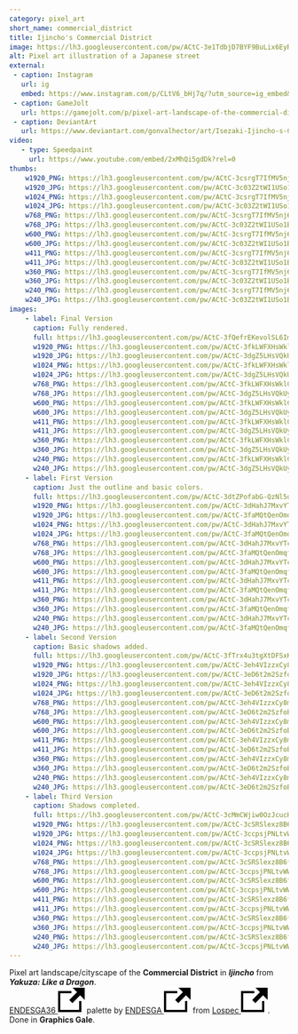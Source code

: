 ```yaml
---
category: pixel_art
short_name: commercial_district
title: Ijincho's Commercial District
image: https://lh3.googleusercontent.com/pw/ACtC-3e1TdbjD7BYF9BuLix6EyR1YsnB5f3uIrvfDCdRdALCNmnYffrqMPmSSDYjLl-_8rkpT7RpiY4U3dN4zb5S1DqTVHNEwuEDnxksdijwLOyIFPPX8EWu19zFAukxTzGiwA5s3uSaX79Nj6QcfjvAdVg1=w1200-h630-no?authuser=0
alt: Pixel art illustration of a Japanese street
external:
 - caption: Instagram
   url: ig
   embed: https://www.instagram.com/p/CLtV6_bHj7q/?utm_source=ig_embed&amp;utm_campaign=loading
 - caption: GameJolt
   url: https://gamejolt.com/p/pixel-art-landscape-of-the-commercial-district-in-ijincho-from-ya-icrzau4j
 - caption: DeviantArt
   url: https://www.deviantart.com/gonvalhector/art/Isezaki-Ijincho-s-Commercial-District-871272795
video:
   - type: Speedpaint
     url: https://www.youtube.com/embed/2xMhQi5gdDk?rel=0
thumbs:
    w1920_PNG: https://lh3.googleusercontent.com/pw/ACtC-3csrgT7IfMV5nj6NgZPCCAa_4GK2Wc5E_y3tu7307S-_B0hxHXxjCNSwb8k1grtyOVY2hX6FyC_noKKHEn2tbopHUk2oFf-Kyj_bB7m3ck_itrDaHif9pEGdY51bVK2w6zRFaPv5tZ3p0y-Zp3FQZlJ=w355
    w1920_JPG: https://lh3.googleusercontent.com/pw/ACtC-3c03Z2tWI1USo1B1vXCzZcEBF7KJn1hrUQAQLw3asKR-9mE-7cNBTU_0M8zNulxQJLQ5aIJ09SFfPaB4Vf4cFmM-MZBz_k3YPyWbJPIzs3EnzW1T0zg-3k70CeKJVsRuXQBi8WRNOH6w5mtvhjkJjEr=w355
    w1024_PNG: https://lh3.googleusercontent.com/pw/ACtC-3csrgT7IfMV5nj6NgZPCCAa_4GK2Wc5E_y3tu7307S-_B0hxHXxjCNSwb8k1grtyOVY2hX6FyC_noKKHEn2tbopHUk2oFf-Kyj_bB7m3ck_itrDaHif9pEGdY51bVK2w6zRFaPv5tZ3p0y-Zp3FQZlJ=w284
    w1024_JPG: https://lh3.googleusercontent.com/pw/ACtC-3c03Z2tWI1USo1B1vXCzZcEBF7KJn1hrUQAQLw3asKR-9mE-7cNBTU_0M8zNulxQJLQ5aIJ09SFfPaB4Vf4cFmM-MZBz_k3YPyWbJPIzs3EnzW1T0zg-3k70CeKJVsRuXQBi8WRNOH6w5mtvhjkJjEr=w284
    w768_PNG: https://lh3.googleusercontent.com/pw/ACtC-3csrgT7IfMV5nj6NgZPCCAa_4GK2Wc5E_y3tu7307S-_B0hxHXxjCNSwb8k1grtyOVY2hX6FyC_noKKHEn2tbopHUk2oFf-Kyj_bB7m3ck_itrDaHif9pEGdY51bVK2w6zRFaPv5tZ3p0y-Zp3FQZlJ=w213
    w768_JPG: https://lh3.googleusercontent.com/pw/ACtC-3c03Z2tWI1USo1B1vXCzZcEBF7KJn1hrUQAQLw3asKR-9mE-7cNBTU_0M8zNulxQJLQ5aIJ09SFfPaB4Vf4cFmM-MZBz_k3YPyWbJPIzs3EnzW1T0zg-3k70CeKJVsRuXQBi8WRNOH6w5mtvhjkJjEr=w213
    w600_PNG: https://lh3.googleusercontent.com/pw/ACtC-3csrgT7IfMV5nj6NgZPCCAa_4GK2Wc5E_y3tu7307S-_B0hxHXxjCNSwb8k1grtyOVY2hX6FyC_noKKHEn2tbopHUk2oFf-Kyj_bB7m3ck_itrDaHif9pEGdY51bVK2w6zRFaPv5tZ3p0y-Zp3FQZlJ=w166
    w600_JPG: https://lh3.googleusercontent.com/pw/ACtC-3c03Z2tWI1USo1B1vXCzZcEBF7KJn1hrUQAQLw3asKR-9mE-7cNBTU_0M8zNulxQJLQ5aIJ09SFfPaB4Vf4cFmM-MZBz_k3YPyWbJPIzs3EnzW1T0zg-3k70CeKJVsRuXQBi8WRNOH6w5mtvhjkJjEr=w166
    w411_PNG: https://lh3.googleusercontent.com/pw/ACtC-3csrgT7IfMV5nj6NgZPCCAa_4GK2Wc5E_y3tu7307S-_B0hxHXxjCNSwb8k1grtyOVY2hX6FyC_noKKHEn2tbopHUk2oFf-Kyj_bB7m3ck_itrDaHif9pEGdY51bVK2w6zRFaPv5tZ3p0y-Zp3FQZlJ=w114
    w411_JPG: https://lh3.googleusercontent.com/pw/ACtC-3c03Z2tWI1USo1B1vXCzZcEBF7KJn1hrUQAQLw3asKR-9mE-7cNBTU_0M8zNulxQJLQ5aIJ09SFfPaB4Vf4cFmM-MZBz_k3YPyWbJPIzs3EnzW1T0zg-3k70CeKJVsRuXQBi8WRNOH6w5mtvhjkJjEr=w114
    w360_PNG: https://lh3.googleusercontent.com/pw/ACtC-3csrgT7IfMV5nj6NgZPCCAa_4GK2Wc5E_y3tu7307S-_B0hxHXxjCNSwb8k1grtyOVY2hX6FyC_noKKHEn2tbopHUk2oFf-Kyj_bB7m3ck_itrDaHif9pEGdY51bVK2w6zRFaPv5tZ3p0y-Zp3FQZlJ=w100
    w360_JPG: https://lh3.googleusercontent.com/pw/ACtC-3c03Z2tWI1USo1B1vXCzZcEBF7KJn1hrUQAQLw3asKR-9mE-7cNBTU_0M8zNulxQJLQ5aIJ09SFfPaB4Vf4cFmM-MZBz_k3YPyWbJPIzs3EnzW1T0zg-3k70CeKJVsRuXQBi8WRNOH6w5mtvhjkJjEr=w100
    w240_PNG: https://lh3.googleusercontent.com/pw/ACtC-3csrgT7IfMV5nj6NgZPCCAa_4GK2Wc5E_y3tu7307S-_B0hxHXxjCNSwb8k1grtyOVY2hX6FyC_noKKHEn2tbopHUk2oFf-Kyj_bB7m3ck_itrDaHif9pEGdY51bVK2w6zRFaPv5tZ3p0y-Zp3FQZlJ=w66
    w240_JPG: https://lh3.googleusercontent.com/pw/ACtC-3c03Z2tWI1USo1B1vXCzZcEBF7KJn1hrUQAQLw3asKR-9mE-7cNBTU_0M8zNulxQJLQ5aIJ09SFfPaB4Vf4cFmM-MZBz_k3YPyWbJPIzs3EnzW1T0zg-3k70CeKJVsRuXQBi8WRNOH6w5mtvhjkJjEr=w66
images:
    - label: Final Version
      caption: Fully rendered.
      full: https://lh3.googleusercontent.com/pw/ACtC-3fQefrEKevolSL6ImHuuc1zFJwteZWV9AQL8S1P1oz6GY09wXKryYjZBhDN25U8ROWG0DpPv73lObg7E3PHvy0tdYQYuk6dmLEHSySUzK8fg_DYNqkPSCvNwNXABi1p33ixrIlcM4P9sesXv2FBStx7=w1080
      w1920_PNG: https://lh3.googleusercontent.com/pw/ACtC-3fkLWFXHsWklC6iRQeS0O4JiuWZxd6de3KgnaJcXUMspBf814isXNlt1X7jD3FY7KCYOqzTmJpHqsh_GOHwXI6owQih87EI_nalZD4V2eAYTSFYLOHKgE_ZIEsJ6a2LYpwMJockHiyIMLgWMeKkQw-5=w850
      w1920_JPG: https://lh3.googleusercontent.com/pw/ACtC-3dgZ5LHsVQkUyh9MaYLBt1PFN5Y2SmlrhCC6YDHwojMS9Lf28wYqycht-bnOLBZkB9TNwsw6fzSPS2ndUPQolmCnYuXPlzxdT9IGrjMxx16W3ph6CgifHpXJFBzryBH_433Wo7ceLUFYSdKfiJoXzvw=w850
      w1024_PNG: https://lh3.googleusercontent.com/pw/ACtC-3fkLWFXHsWklC6iRQeS0O4JiuWZxd6de3KgnaJcXUMspBf814isXNlt1X7jD3FY7KCYOqzTmJpHqsh_GOHwXI6owQih87EI_nalZD4V2eAYTSFYLOHKgE_ZIEsJ6a2LYpwMJockHiyIMLgWMeKkQw-5=w711
      w1024_JPG: https://lh3.googleusercontent.com/pw/ACtC-3dgZ5LHsVQkUyh9MaYLBt1PFN5Y2SmlrhCC6YDHwojMS9Lf28wYqycht-bnOLBZkB9TNwsw6fzSPS2ndUPQolmCnYuXPlzxdT9IGrjMxx16W3ph6CgifHpXJFBzryBH_433Wo7ceLUFYSdKfiJoXzvw=w711
      w768_PNG: https://lh3.googleusercontent.com/pw/ACtC-3fkLWFXHsWklC6iRQeS0O4JiuWZxd6de3KgnaJcXUMspBf814isXNlt1X7jD3FY7KCYOqzTmJpHqsh_GOHwXI6owQih87EI_nalZD4V2eAYTSFYLOHKgE_ZIEsJ6a2LYpwMJockHiyIMLgWMeKkQw-5=w533
      w768_JPG: https://lh3.googleusercontent.com/pw/ACtC-3dgZ5LHsVQkUyh9MaYLBt1PFN5Y2SmlrhCC6YDHwojMS9Lf28wYqycht-bnOLBZkB9TNwsw6fzSPS2ndUPQolmCnYuXPlzxdT9IGrjMxx16W3ph6CgifHpXJFBzryBH_433Wo7ceLUFYSdKfiJoXzvw=w533
      w600_PNG: https://lh3.googleusercontent.com/pw/ACtC-3fkLWFXHsWklC6iRQeS0O4JiuWZxd6de3KgnaJcXUMspBf814isXNlt1X7jD3FY7KCYOqzTmJpHqsh_GOHwXI6owQih87EI_nalZD4V2eAYTSFYLOHKgE_ZIEsJ6a2LYpwMJockHiyIMLgWMeKkQw-5=w416
      w600_JPG: https://lh3.googleusercontent.com/pw/ACtC-3dgZ5LHsVQkUyh9MaYLBt1PFN5Y2SmlrhCC6YDHwojMS9Lf28wYqycht-bnOLBZkB9TNwsw6fzSPS2ndUPQolmCnYuXPlzxdT9IGrjMxx16W3ph6CgifHpXJFBzryBH_433Wo7ceLUFYSdKfiJoXzvw=w416
      w411_PNG: https://lh3.googleusercontent.com/pw/ACtC-3fkLWFXHsWklC6iRQeS0O4JiuWZxd6de3KgnaJcXUMspBf814isXNlt1X7jD3FY7KCYOqzTmJpHqsh_GOHwXI6owQih87EI_nalZD4V2eAYTSFYLOHKgE_ZIEsJ6a2LYpwMJockHiyIMLgWMeKkQw-5=w285
      w411_JPG: https://lh3.googleusercontent.com/pw/ACtC-3dgZ5LHsVQkUyh9MaYLBt1PFN5Y2SmlrhCC6YDHwojMS9Lf28wYqycht-bnOLBZkB9TNwsw6fzSPS2ndUPQolmCnYuXPlzxdT9IGrjMxx16W3ph6CgifHpXJFBzryBH_433Wo7ceLUFYSdKfiJoXzvw=w285
      w360_PNG: https://lh3.googleusercontent.com/pw/ACtC-3fkLWFXHsWklC6iRQeS0O4JiuWZxd6de3KgnaJcXUMspBf814isXNlt1X7jD3FY7KCYOqzTmJpHqsh_GOHwXI6owQih87EI_nalZD4V2eAYTSFYLOHKgE_ZIEsJ6a2LYpwMJockHiyIMLgWMeKkQw-5=w250
      w360_JPG: https://lh3.googleusercontent.com/pw/ACtC-3dgZ5LHsVQkUyh9MaYLBt1PFN5Y2SmlrhCC6YDHwojMS9Lf28wYqycht-bnOLBZkB9TNwsw6fzSPS2ndUPQolmCnYuXPlzxdT9IGrjMxx16W3ph6CgifHpXJFBzryBH_433Wo7ceLUFYSdKfiJoXzvw=w250
      w240_PNG: https://lh3.googleusercontent.com/pw/ACtC-3fkLWFXHsWklC6iRQeS0O4JiuWZxd6de3KgnaJcXUMspBf814isXNlt1X7jD3FY7KCYOqzTmJpHqsh_GOHwXI6owQih87EI_nalZD4V2eAYTSFYLOHKgE_ZIEsJ6a2LYpwMJockHiyIMLgWMeKkQw-5=w166
      w240_JPG: https://lh3.googleusercontent.com/pw/ACtC-3dgZ5LHsVQkUyh9MaYLBt1PFN5Y2SmlrhCC6YDHwojMS9Lf28wYqycht-bnOLBZkB9TNwsw6fzSPS2ndUPQolmCnYuXPlzxdT9IGrjMxx16W3ph6CgifHpXJFBzryBH_433Wo7ceLUFYSdKfiJoXzvw=w166
    - label: First Version
      caption: Just the outline and basic colors.
      full: https://lh3.googleusercontent.com/pw/ACtC-3dtZPofabG-QzNl5q8DAj1fp4jTkvgDKJMzcMTgRMJcKqFAiLvcba2k4AENA0DSkU66FUQyJBjB54nmhXagJal0ZilEFN3Um1qyM0J8DaQaPYxDAZ4292er6e2rhyaYzd1IJcM3oSgikmSR7J5GwGOW=w1080
      w1920_PNG: https://lh3.googleusercontent.com/pw/ACtC-3dHahJ7MxvYTcVZoA1gJ-woGEfRUOEt_oZvI_0vCxC0mHE-lhQOobOhZggMvMo2DfL8RGQJ2Jp3DTN1xNcngSY7BXuTWH-rlwuLMUKoyPyH_Ei3_zccrkD80I9aNAZ-qNmENgL5yisAZVpWlOFyM6Ks=w850
      w1920_JPG: https://lh3.googleusercontent.com/pw/ACtC-3faMQtQenOmqfUJyKD1mmYgcQg7Ny4efUNw3Qyqnv_nA41KN877ZRzPMFGN54k15G0WTHCwqB4aA0SqIk0yVSYIVWzQqwsMnRJx77p_-_YOfSvB-aUt0h3fnV02t1MbVj805sPUiAeE2DON_kl1zJja=w850
      w1024_PNG: https://lh3.googleusercontent.com/pw/ACtC-3dHahJ7MxvYTcVZoA1gJ-woGEfRUOEt_oZvI_0vCxC0mHE-lhQOobOhZggMvMo2DfL8RGQJ2Jp3DTN1xNcngSY7BXuTWH-rlwuLMUKoyPyH_Ei3_zccrkD80I9aNAZ-qNmENgL5yisAZVpWlOFyM6Ks=w711
      w1024_JPG: https://lh3.googleusercontent.com/pw/ACtC-3faMQtQenOmqfUJyKD1mmYgcQg7Ny4efUNw3Qyqnv_nA41KN877ZRzPMFGN54k15G0WTHCwqB4aA0SqIk0yVSYIVWzQqwsMnRJx77p_-_YOfSvB-aUt0h3fnV02t1MbVj805sPUiAeE2DON_kl1zJja=w711
      w768_PNG: https://lh3.googleusercontent.com/pw/ACtC-3dHahJ7MxvYTcVZoA1gJ-woGEfRUOEt_oZvI_0vCxC0mHE-lhQOobOhZggMvMo2DfL8RGQJ2Jp3DTN1xNcngSY7BXuTWH-rlwuLMUKoyPyH_Ei3_zccrkD80I9aNAZ-qNmENgL5yisAZVpWlOFyM6Ks=w533
      w768_JPG: https://lh3.googleusercontent.com/pw/ACtC-3faMQtQenOmqfUJyKD1mmYgcQg7Ny4efUNw3Qyqnv_nA41KN877ZRzPMFGN54k15G0WTHCwqB4aA0SqIk0yVSYIVWzQqwsMnRJx77p_-_YOfSvB-aUt0h3fnV02t1MbVj805sPUiAeE2DON_kl1zJja=w533
      w600_PNG: https://lh3.googleusercontent.com/pw/ACtC-3dHahJ7MxvYTcVZoA1gJ-woGEfRUOEt_oZvI_0vCxC0mHE-lhQOobOhZggMvMo2DfL8RGQJ2Jp3DTN1xNcngSY7BXuTWH-rlwuLMUKoyPyH_Ei3_zccrkD80I9aNAZ-qNmENgL5yisAZVpWlOFyM6Ks=w416
      w600_JPG: https://lh3.googleusercontent.com/pw/ACtC-3faMQtQenOmqfUJyKD1mmYgcQg7Ny4efUNw3Qyqnv_nA41KN877ZRzPMFGN54k15G0WTHCwqB4aA0SqIk0yVSYIVWzQqwsMnRJx77p_-_YOfSvB-aUt0h3fnV02t1MbVj805sPUiAeE2DON_kl1zJja=w416
      w411_PNG: https://lh3.googleusercontent.com/pw/ACtC-3dHahJ7MxvYTcVZoA1gJ-woGEfRUOEt_oZvI_0vCxC0mHE-lhQOobOhZggMvMo2DfL8RGQJ2Jp3DTN1xNcngSY7BXuTWH-rlwuLMUKoyPyH_Ei3_zccrkD80I9aNAZ-qNmENgL5yisAZVpWlOFyM6Ks=w285
      w411_JPG: https://lh3.googleusercontent.com/pw/ACtC-3faMQtQenOmqfUJyKD1mmYgcQg7Ny4efUNw3Qyqnv_nA41KN877ZRzPMFGN54k15G0WTHCwqB4aA0SqIk0yVSYIVWzQqwsMnRJx77p_-_YOfSvB-aUt0h3fnV02t1MbVj805sPUiAeE2DON_kl1zJja=w285
      w360_PNG: https://lh3.googleusercontent.com/pw/ACtC-3dHahJ7MxvYTcVZoA1gJ-woGEfRUOEt_oZvI_0vCxC0mHE-lhQOobOhZggMvMo2DfL8RGQJ2Jp3DTN1xNcngSY7BXuTWH-rlwuLMUKoyPyH_Ei3_zccrkD80I9aNAZ-qNmENgL5yisAZVpWlOFyM6Ks=w250
      w360_JPG: https://lh3.googleusercontent.com/pw/ACtC-3faMQtQenOmqfUJyKD1mmYgcQg7Ny4efUNw3Qyqnv_nA41KN877ZRzPMFGN54k15G0WTHCwqB4aA0SqIk0yVSYIVWzQqwsMnRJx77p_-_YOfSvB-aUt0h3fnV02t1MbVj805sPUiAeE2DON_kl1zJja=w250
      w240_PNG: https://lh3.googleusercontent.com/pw/ACtC-3dHahJ7MxvYTcVZoA1gJ-woGEfRUOEt_oZvI_0vCxC0mHE-lhQOobOhZggMvMo2DfL8RGQJ2Jp3DTN1xNcngSY7BXuTWH-rlwuLMUKoyPyH_Ei3_zccrkD80I9aNAZ-qNmENgL5yisAZVpWlOFyM6Ks=w166
      w240_JPG: https://lh3.googleusercontent.com/pw/ACtC-3faMQtQenOmqfUJyKD1mmYgcQg7Ny4efUNw3Qyqnv_nA41KN877ZRzPMFGN54k15G0WTHCwqB4aA0SqIk0yVSYIVWzQqwsMnRJx77p_-_YOfSvB-aUt0h3fnV02t1MbVj805sPUiAeE2DON_kl1zJja=w166
    - label: Second Version
      caption: Basic shadows added.
      full: https://lh3.googleusercontent.com/pw/ACtC-3fTrx4u3tgXtDFSxKLVXR5u0nc4VaUNt5R0tl_Le0TMmDLXPpE2QuC0ak0bFiaM02-tNVjtARogFZrXFqb6HwL293BCIa2dB0HZz9f3kSJAOQmUdzjcm9krM0Q858upxkBFT2fZKT2uGjvyP4mvNEnG=w1080
      w1920_PNG: https://lh3.googleusercontent.com/pw/ACtC-3eh4VIzzxCy8m56_ktOz_AuUnnAxeUqCYgyHcIFyseIVXYLnuwxifJlcdufI3767VGwXZVqN9wQYE90V32dfLEyF8cy3japTWLOUucTV93e5rKOCv7M0VEOHxJdc9ENvHf2nGZ0bNSo3EF-HYJlmIsT=w850
      w1920_JPG: https://lh3.googleusercontent.com/pw/ACtC-3eD6t2m2SzfoBaOV1F3cMWvrjQwkjveiRg-i9u4vxhUQSZOXaKnV4ffHgsR22KKPddt-skCqUICCuP41ZAmb07Mul0nmTgEPOdmHBOY2U7dzGIqyzkcRtUsCSFBqpY4h9pPjZhwwrEsyRliRpTb9ULS=w850
      w1024_PNG: https://lh3.googleusercontent.com/pw/ACtC-3eh4VIzzxCy8m56_ktOz_AuUnnAxeUqCYgyHcIFyseIVXYLnuwxifJlcdufI3767VGwXZVqN9wQYE90V32dfLEyF8cy3japTWLOUucTV93e5rKOCv7M0VEOHxJdc9ENvHf2nGZ0bNSo3EF-HYJlmIsT=w711
      w1024_JPG: https://lh3.googleusercontent.com/pw/ACtC-3eD6t2m2SzfoBaOV1F3cMWvrjQwkjveiRg-i9u4vxhUQSZOXaKnV4ffHgsR22KKPddt-skCqUICCuP41ZAmb07Mul0nmTgEPOdmHBOY2U7dzGIqyzkcRtUsCSFBqpY4h9pPjZhwwrEsyRliRpTb9ULS=w711
      w768_PNG: https://lh3.googleusercontent.com/pw/ACtC-3eh4VIzzxCy8m56_ktOz_AuUnnAxeUqCYgyHcIFyseIVXYLnuwxifJlcdufI3767VGwXZVqN9wQYE90V32dfLEyF8cy3japTWLOUucTV93e5rKOCv7M0VEOHxJdc9ENvHf2nGZ0bNSo3EF-HYJlmIsT=w533
      w768_JPG: https://lh3.googleusercontent.com/pw/ACtC-3eD6t2m2SzfoBaOV1F3cMWvrjQwkjveiRg-i9u4vxhUQSZOXaKnV4ffHgsR22KKPddt-skCqUICCuP41ZAmb07Mul0nmTgEPOdmHBOY2U7dzGIqyzkcRtUsCSFBqpY4h9pPjZhwwrEsyRliRpTb9ULS=w533
      w600_PNG: https://lh3.googleusercontent.com/pw/ACtC-3eh4VIzzxCy8m56_ktOz_AuUnnAxeUqCYgyHcIFyseIVXYLnuwxifJlcdufI3767VGwXZVqN9wQYE90V32dfLEyF8cy3japTWLOUucTV93e5rKOCv7M0VEOHxJdc9ENvHf2nGZ0bNSo3EF-HYJlmIsT=w416
      w600_JPG: https://lh3.googleusercontent.com/pw/ACtC-3eD6t2m2SzfoBaOV1F3cMWvrjQwkjveiRg-i9u4vxhUQSZOXaKnV4ffHgsR22KKPddt-skCqUICCuP41ZAmb07Mul0nmTgEPOdmHBOY2U7dzGIqyzkcRtUsCSFBqpY4h9pPjZhwwrEsyRliRpTb9ULS=w416
      w411_PNG: https://lh3.googleusercontent.com/pw/ACtC-3eh4VIzzxCy8m56_ktOz_AuUnnAxeUqCYgyHcIFyseIVXYLnuwxifJlcdufI3767VGwXZVqN9wQYE90V32dfLEyF8cy3japTWLOUucTV93e5rKOCv7M0VEOHxJdc9ENvHf2nGZ0bNSo3EF-HYJlmIsT=w285
      w411_JPG: https://lh3.googleusercontent.com/pw/ACtC-3eD6t2m2SzfoBaOV1F3cMWvrjQwkjveiRg-i9u4vxhUQSZOXaKnV4ffHgsR22KKPddt-skCqUICCuP41ZAmb07Mul0nmTgEPOdmHBOY2U7dzGIqyzkcRtUsCSFBqpY4h9pPjZhwwrEsyRliRpTb9ULS=w285
      w360_PNG: https://lh3.googleusercontent.com/pw/ACtC-3eh4VIzzxCy8m56_ktOz_AuUnnAxeUqCYgyHcIFyseIVXYLnuwxifJlcdufI3767VGwXZVqN9wQYE90V32dfLEyF8cy3japTWLOUucTV93e5rKOCv7M0VEOHxJdc9ENvHf2nGZ0bNSo3EF-HYJlmIsT=w250
      w360_JPG: https://lh3.googleusercontent.com/pw/ACtC-3eD6t2m2SzfoBaOV1F3cMWvrjQwkjveiRg-i9u4vxhUQSZOXaKnV4ffHgsR22KKPddt-skCqUICCuP41ZAmb07Mul0nmTgEPOdmHBOY2U7dzGIqyzkcRtUsCSFBqpY4h9pPjZhwwrEsyRliRpTb9ULS=w250
      w240_PNG: https://lh3.googleusercontent.com/pw/ACtC-3eh4VIzzxCy8m56_ktOz_AuUnnAxeUqCYgyHcIFyseIVXYLnuwxifJlcdufI3767VGwXZVqN9wQYE90V32dfLEyF8cy3japTWLOUucTV93e5rKOCv7M0VEOHxJdc9ENvHf2nGZ0bNSo3EF-HYJlmIsT=w166
      w240_JPG: https://lh3.googleusercontent.com/pw/ACtC-3eD6t2m2SzfoBaOV1F3cMWvrjQwkjveiRg-i9u4vxhUQSZOXaKnV4ffHgsR22KKPddt-skCqUICCuP41ZAmb07Mul0nmTgEPOdmHBOY2U7dzGIqyzkcRtUsCSFBqpY4h9pPjZhwwrEsyRliRpTb9ULS=w166
    - label: Third Version
      caption: Shadows completed.
      full: https://lh3.googleusercontent.com/pw/ACtC-3cMmCWjiw0OzJcucHUQBkOTtfqnvfpvFquqsDI9Vd8O7yk1O6OPMCABf_oC-RNNpfvdhBbUtyam-kqv2tF3eBGVn4UIvgY1OOCKyuWD6pAAAKEbinb5gWy5yyyq3ovC7bRu6Useo7LRHShl2Mz2SgfM=w1080
      w1920_PNG: https://lh3.googleusercontent.com/pw/ACtC-3cSRSlexz8B6fz54JjYIoeBj_tQCDWZ239Vb6dKAhX3oDEAoUSlhiLefmpMWhHpgt6al19SbPXRUiKPw9mlOyu1kcxTz1M_Gp8B9UcxEndCPAXaWjHHOTM7-DhUFr3lj4Tin6l7EddENhXEJIJdjEIp=w850
      w1920_JPG: https://lh3.googleusercontent.com/pw/ACtC-3ccpsjPNLtvWW-GUQpYoi6R6e5MVS72DdJk1q-6CiKZzLBiVC3L-fKwZPKqSaZBXWUkhxcg5HRvl2IXCdivd37ywcmUMx3R84aIbQ5stGXq5PKMdWuXJPUANS87MfRNn7Nx91thl4La5Tj1WIFh9pz4=w850
      w1024_PNG: https://lh3.googleusercontent.com/pw/ACtC-3cSRSlexz8B6fz54JjYIoeBj_tQCDWZ239Vb6dKAhX3oDEAoUSlhiLefmpMWhHpgt6al19SbPXRUiKPw9mlOyu1kcxTz1M_Gp8B9UcxEndCPAXaWjHHOTM7-DhUFr3lj4Tin6l7EddENhXEJIJdjEIp=w711
      w1024_JPG: https://lh3.googleusercontent.com/pw/ACtC-3ccpsjPNLtvWW-GUQpYoi6R6e5MVS72DdJk1q-6CiKZzLBiVC3L-fKwZPKqSaZBXWUkhxcg5HRvl2IXCdivd37ywcmUMx3R84aIbQ5stGXq5PKMdWuXJPUANS87MfRNn7Nx91thl4La5Tj1WIFh9pz4=w711
      w768_PNG: https://lh3.googleusercontent.com/pw/ACtC-3cSRSlexz8B6fz54JjYIoeBj_tQCDWZ239Vb6dKAhX3oDEAoUSlhiLefmpMWhHpgt6al19SbPXRUiKPw9mlOyu1kcxTz1M_Gp8B9UcxEndCPAXaWjHHOTM7-DhUFr3lj4Tin6l7EddENhXEJIJdjEIp=w533
      w768_JPG: https://lh3.googleusercontent.com/pw/ACtC-3ccpsjPNLtvWW-GUQpYoi6R6e5MVS72DdJk1q-6CiKZzLBiVC3L-fKwZPKqSaZBXWUkhxcg5HRvl2IXCdivd37ywcmUMx3R84aIbQ5stGXq5PKMdWuXJPUANS87MfRNn7Nx91thl4La5Tj1WIFh9pz4=w533
      w600_PNG: https://lh3.googleusercontent.com/pw/ACtC-3cSRSlexz8B6fz54JjYIoeBj_tQCDWZ239Vb6dKAhX3oDEAoUSlhiLefmpMWhHpgt6al19SbPXRUiKPw9mlOyu1kcxTz1M_Gp8B9UcxEndCPAXaWjHHOTM7-DhUFr3lj4Tin6l7EddENhXEJIJdjEIp=w416
      w600_JPG: https://lh3.googleusercontent.com/pw/ACtC-3ccpsjPNLtvWW-GUQpYoi6R6e5MVS72DdJk1q-6CiKZzLBiVC3L-fKwZPKqSaZBXWUkhxcg5HRvl2IXCdivd37ywcmUMx3R84aIbQ5stGXq5PKMdWuXJPUANS87MfRNn7Nx91thl4La5Tj1WIFh9pz4=w416
      w411_PNG: https://lh3.googleusercontent.com/pw/ACtC-3cSRSlexz8B6fz54JjYIoeBj_tQCDWZ239Vb6dKAhX3oDEAoUSlhiLefmpMWhHpgt6al19SbPXRUiKPw9mlOyu1kcxTz1M_Gp8B9UcxEndCPAXaWjHHOTM7-DhUFr3lj4Tin6l7EddENhXEJIJdjEIp=w285
      w411_JPG: https://lh3.googleusercontent.com/pw/ACtC-3ccpsjPNLtvWW-GUQpYoi6R6e5MVS72DdJk1q-6CiKZzLBiVC3L-fKwZPKqSaZBXWUkhxcg5HRvl2IXCdivd37ywcmUMx3R84aIbQ5stGXq5PKMdWuXJPUANS87MfRNn7Nx91thl4La5Tj1WIFh9pz4=w285
      w360_PNG: https://lh3.googleusercontent.com/pw/ACtC-3cSRSlexz8B6fz54JjYIoeBj_tQCDWZ239Vb6dKAhX3oDEAoUSlhiLefmpMWhHpgt6al19SbPXRUiKPw9mlOyu1kcxTz1M_Gp8B9UcxEndCPAXaWjHHOTM7-DhUFr3lj4Tin6l7EddENhXEJIJdjEIp=w250
      w360_JPG: https://lh3.googleusercontent.com/pw/ACtC-3ccpsjPNLtvWW-GUQpYoi6R6e5MVS72DdJk1q-6CiKZzLBiVC3L-fKwZPKqSaZBXWUkhxcg5HRvl2IXCdivd37ywcmUMx3R84aIbQ5stGXq5PKMdWuXJPUANS87MfRNn7Nx91thl4La5Tj1WIFh9pz4=w250
      w240_PNG: https://lh3.googleusercontent.com/pw/ACtC-3cSRSlexz8B6fz54JjYIoeBj_tQCDWZ239Vb6dKAhX3oDEAoUSlhiLefmpMWhHpgt6al19SbPXRUiKPw9mlOyu1kcxTz1M_Gp8B9UcxEndCPAXaWjHHOTM7-DhUFr3lj4Tin6l7EddENhXEJIJdjEIp=w166
      w240_JPG: https://lh3.googleusercontent.com/pw/ACtC-3ccpsjPNLtvWW-GUQpYoi6R6e5MVS72DdJk1q-6CiKZzLBiVC3L-fKwZPKqSaZBXWUkhxcg5HRvl2IXCdivd37ywcmUMx3R84aIbQ5stGXq5PKMdWuXJPUANS87MfRNn7Nx91thl4La5Tj1WIFh9pz4=w166
---
```


Pixel art landscape/cityscape of the **Commercial District** in ***Ijincho*** from ***Yakuza: Like a Dragon***.  
[ENDESGA36 <img src="/assets/images/icons/external.svg" alt="External Link" class="external-icon">](https://lospec.com/palette-list/endesga-36) palette by [ENDESGA <img src="/assets/images/icons/external.svg" alt="External Link" class="external-icon">](https://lospec.com/endesga) from [Lospec <img src="/assets/images/icons/external.svg" alt="External Link" class="external-icon">](https://lospec.com/).  
Done in **Graphics Gale**.

